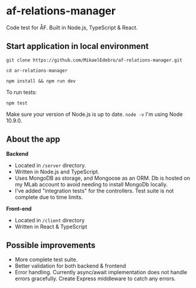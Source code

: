 # af-relations-manager

Code test for ÅF. Built in Node.js, TypeScript & React.

## Start application in local environment

```
git clone https://github.com/MikaelEdebro/af-relations-manager.git

cd ar-relations-manager

npm install && npm run dev
```

To run tests:

```
npm test
```

Make sure your version of Node.js is up to date. `node -v` I'm using Node 10.9.0.

## About the app

**Backend**

- Located in `/server` directory.
- Written in Node.js and TypeScript.
- Uses MongoDB as storage, and Mongoose as an ORM. Db is hosted on my MLab account to avoid needing to install MongoDb locally.
- I've added "integration tests" for the controllers. Test suite is not complete due to time limits.

**Front-end**

- Located in `/client` directory
- Written in React & TypeScript

## Possible improvements

- More complete test suite.
- Better validation for both backend & frontend
- Error handling. Currently async/await implementation does not handle errors gracefully. Create Express middleware to catch any errors.
